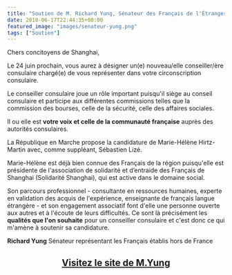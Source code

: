 ```yaml
---
title: "Soutien de M. Richard Yung, Sénateur des Français de l'Étranger"
date: 2018-06-17T22:44:35+08:00
featured_image: "images/senateur-yung.png"
tags: ["Soutien"]
---
```




Chers concitoyens de Shanghai,

Le 24 juin prochain, vous aurez à désigner un(e) nouveau/elle conseiller/ère consulaire chargé(e) de vous représenter dans votre circonscription consulaire.

Le conseiller consulaire joue un rôle important puisqu'il siège au conseil consulaire et participe aux différentes commissions telles que la commission des bourses, celle de la sécurité, celle des affaires sociales.

Il ou elle est **votre voix et celle de la communauté française** auprès des autorités consulaires.

La République en Marche propose la candidature de Marie-Hélène Hirtz-Martin avec, comme suppléant, Sébastien Lizé.

Marie-Hélène est déjà bien connue des Français de la région puisqu'elle est présidente de l'association de solidarité et d’entraide des Français de Shanghai (Solidarité Shanghai), qui est active dans le domaine social.

Son parcours professionnel - consultante en ressources humaines, experte en validation des acquis de l'expérience, enseignante de français langue étrangère - et son engagement associatif font d'elle une personne ouverte aux autres et à l'écoute de leurs difficultés. Ce sont là précisément les **qualités que l'on souhaite** pour un conseiller consulaire et c'est donc ce qui m'amène à soutenir sa candidature.

**Richard Yung**
Sénateur représentant les Français établis hors de France

<a href="https://www.richardyung.fr/"> <h2 style="text-align: center;"> Visitez le site de M.Yung </h2> 